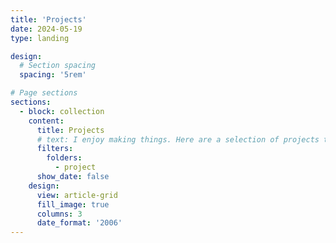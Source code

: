 ```yaml
---
title: 'Projects'
date: 2024-05-19
type: landing

design:
  # Section spacing
  spacing: '5rem'

# Page sections
sections:
  - block: collection
    content:
      title: Projects
      # text: I enjoy making things. Here are a selection of projects that I have worked on over the years.
      filters:
        folders:
          - project
      show_date: false
    design:
      view: article-grid
      fill_image: true
      columns: 3
      date_format: '2006'
---
```

